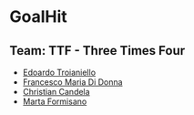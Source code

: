 # GoalHit

## Team: TTF - Three Times Four
* [Edoardo Troianiello](https://github.com/eddy10957)
* [Francesco Maria Di Donna](https://github.com/Francesco-19)
* [Christian Candela](https://github.com/ChrisCande)
* [Marta Formisano](https://github.com/martaformisano)
